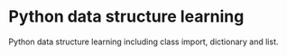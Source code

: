 # Python data structure learning
 Python data structure learning including class import, dictionary and list.
